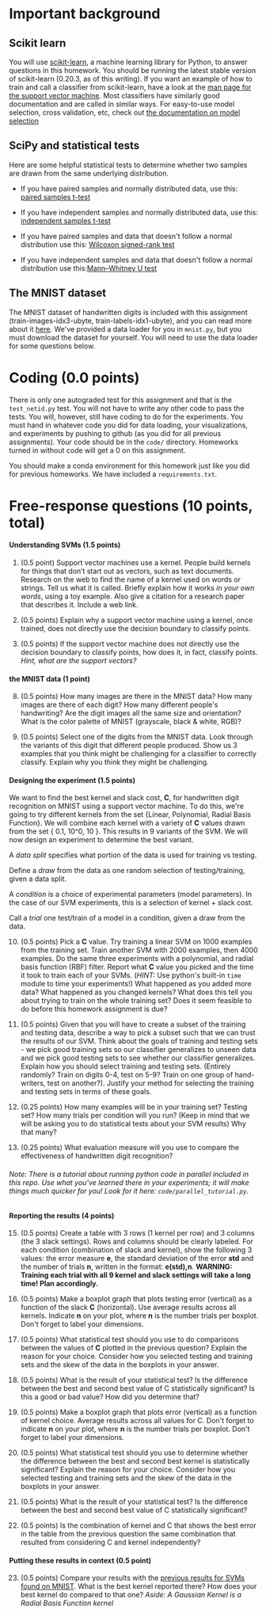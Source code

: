 
# Important background

## Scikit learn

You will use [scikit-learn](http://scikit-learn.org/stable/index.html), a machine learning library for Python, to answer questions in this homework. 
You should be running the latest stable version of scikit-learn (0.20.3, as of this writing).
If you want an example of how to train and call a classifier from scikit-learn, have a look at the [man page for the support vector machine](http://scikit-learn.org/stable/modules/svm.html#multi-class-classification).
Most classifiers have similarly good documentation and are called in similar ways.
For easy-to-use model selection, cross validation, etc, check out [the documentation on model selection](http://scikit-learn.org/stable/model_selection.html#model-selection)

## SciPy and statistical tests
Here are some helpful statistical tests to determine whether two samples are drawn from the same underlying distribution.

* If you have paired samples and normally distributed data, use this: [paired samples t-test](https://docs.scipy.org/doc/scipy/reference/generated/scipy.stats.ttest_rel.html)

* If you have independent samples and normally distributed data, use this: [independent samples t-test](https://docs.scipy.org/doc/scipy/reference/generated/scipy.stats.ttest_ind.html)

* If you have paired samples and data that doesn't follow a normal distribution use this: [Wilcoxon signed-rank test](https://docs.scipy.org/doc/scipy/reference/generated/scipy.stats.wilcoxon.html?highlight=wilcoxon#scipy.stats.wilcoxon)

* If you have independent samples and data that doesn't follow a normal distribution use this:[Mann–Whitney U test](https://docs.scipy.org/doc/scipy/reference/generated/scipy.stats.mannwhitneyu.html?highlight=mannwhitney#scipy.stats.mannwhitneyu)


## The MNIST dataset
The MNIST dataset of handwritten digits is included with this assignment (train-images-idx3-ubyte, train-labels-idx1-ubyte), and you can read more about it [here](http://yann.lecun.com/exdb/mnist/). We've provided a data loader for you in `mnist.py`, but you must download the dataset for yourself. You will need to use the data loader for some questions below. 

# Coding (0.0 points)
There is only one autograded test for this assignment and that is the `test_netid.py` test. You will not have to write any other code to pass the tests. You will, however, still have coding to do for the experiments. You must hand in whatever code you did for data loading, your visualizations, and experiments by pushing to github (as you did for all previous assignments). Your code should be in the `code/` directory. Homeworks turned in without code will get a 0 on this assignment.

You should make a conda environment for this homework just like you did for previous homeworks. We have included a `requirements.txt`.

# Free-response questions (10 points, total)

#### Understanding SVMs (1.5 points)

1. (0.5 point) Support vector machines use a kernel. People build kernels for things that don’t start out as vectors, such as text documents. Research on the web to find the name of a kernel used on words or strings. Tell us what it is called. Briefly explain how it works *in your own words*, using a toy example. Also give a citation for a research paper that describes it. Include a web link.

2. (0.5 points) Explain why a support vector machine using a kernel, once trained, does not directly use the decision boundary to classify points. 

3. (0.5 points) If the support vector machine does not directly use the decision boundary to classify points, how does it, in fact, classify points. *Hint, what are the support vectors?*


#### the MNIST data (1 point)
8. (0.5 points) How many images are there in the MNIST data? How many images are there of each digit? How many different people's handwriting? Are the digit images all the same size and orientation? What is the color palette of MNIST (grayscale, black & white, RGB)?

9. (0.5 points) Select one of the digits from the MNIST data. Look through the variants of this digit that different people produced. Show us 3 examples that you think might be challenging for a classifier to correctly classify. Explain why you think they might be challenging.

#### Designing the experiment (1.5 points)
We want to find the best kernel and slack cost, **C**, for handwritten digit recognition on MNIST using a support vector machine. To do this, we're going to try different kernels from the set {Linear, Polynomial, Radial Basis Function}. We will combine each kernel with a variety of **C** values drawn from the set { 0.1, 10^0, 10 }. This results in 9 variants of the SVM. We will now design an experiment to determine the best variant.

A *data split* specifies what portion of the data is used for training vs testing. 

Define a *draw* from the data as one random selection of testing/training, given a data split.

A *condition* is a choice of experimental parameters (model parameters). In the case of our SVM experiments, this is a selection of kernel + slack cost.

Call a *trial* one test/train of a model in a condition, given a draw from the data.

10. (0.5 points) Pick a **C** value. Try training a linear SVM on 1000 examples from the training set. Train another SVM with 2000 examples, then 4000 examples. Do the same three experiments with a polynomial, and radial basis function (RBF) filter. Report what **C** value you picked and the time it took to train each of your SVMs. (_HINT:_ Use python's built-in `time` module to time your experiments!) What happened as you added more data? What happened as you changed kernels? What does this tell you about trying to train on the whole training set? Does it seem feasible to do before this homework assignment is due?

11. (0.5 points) Given that you will have to create a subset of the training and testing data, describe a way to pick a subset such that we can trust the results of our SVM. Think about the goals of training and testing sets - we pick good training sets so our classifier generalizes to unseen data and we pick good testing sets to see whether our classifier generalizes. Explain how you should select training and testing sets. (Entirely randomly? Train on digits 0-4, test on 5-9? Train on one group of hand-writers, test on another?). Justify your method for selecting the training and testing sets in terms of these goals. 

12. (0.25 points) How many examples will be in your training set? Testing set? How many trials per condition will you run? (Keep in mind that we will be asking you to do statistical tests about your SVM results) Why that many?

14. (0.25 points) What evaluation measure will you use to compare the effectiveness of handwritten digit recognition?


###### Note: There is a tutorial about running python code in parallel included in this repo. Use what you've learned there in your experiments; it will make things much quicker for you! Look for it here: `code/parallel_tutorial.py`.

#### Reporting the results (4 points)
15. (0.5 points) Create a table with 3 rows (1 kernel per row) and 3 columns (the 3 slack settings). Rows and columns should be clearly labeled. For each condition (combination of slack and kernel), show the following 3 values: the error measure **e**, the standard deviation of the error **std** and the number of trials **n**, written in the format: **e(std),n**. 
**WARNING: Training each trial with all 9 kernel and slack settings will take a long time! Plan accordingly.**

16. (0.5 points) Make a boxplot graph that plots testing error (vertical) as a function of the slack **C** (horizontal). Use average results across all kernels. Indicate **n** on your plot, where **n** is the number trials per boxplot. Don't forget to label your dimensions. 

17. (0.5 points) What statistical test should you use to do comparisons between the values of **C** plotted in the previous question? Explain the reason for your choice. Consider how you selected testing and training sets and the skew of the data in the boxplots in your answer.

18. (0.5 points) What is the result of your statistical test? Is the difference between the best and second best value of C statistically significant? Is this a good or bad value? How did you determine that?

19. (0.5 points) Make a boxplot graph that plots error (vertical) as a function of kernel choice. Average results across all values for C. Don't forget to indicate **n** on your plot, where **n** is the number trials per boxplot. Don't forget to label your dimensions. 

20. (0.5 points) What statistical test should you use to determine whether the difference between the best and second best kernel is statistically significant? Explain the reason for your choice. Consider how you selected testing and training sets and the skew of the data in the boxplots in your answer.

21. (0.5 points) What is the result of your statistical test? Is the difference between the best and second best value of C statistically significant?

22. (0.5 points) Is the combination of kernel and C that shows the best error in the table from the previous question the same combination that resulted from considering C and kernel independently?

#### Putting these results in context (0.5 point)

23. (0.5 points) Compare your results with the [previous results for SVMs found on MNIST](http://yann.lecun.com/exdb/mnist/). What is the best kernel reported there? How does your best kernel do compared to that one?  *Aside: A Gaussian Kernel is a Radial Basis Function kernel* 

